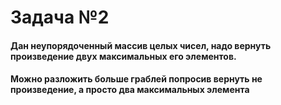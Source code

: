 # Задача №2 <br>

#### Дан неупорядоченный массив целых чисел, надо вернуть произведение двух максимальных его элементов. <br>
#### Можно разложить больше граблей попросив вернуть не произведение, а просто два максимальных элемента